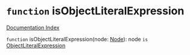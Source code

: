 # `function` isObjectLiteralExpression

[Documentation Index](../README.md)

`function` isObjectLiteralExpression(node: [Node](../private.interface.Node/README.md)): node `is` [ObjectLiteralExpression](../private.interface.ObjectLiteralExpression/README.md)